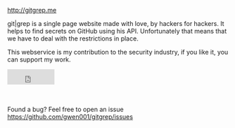 
http://gitgrep.me

git|grep is a single page website made with love, by hackers for hackers. It helps to find secrets on GitHub using his API.
Unfortunately that means that we have to deal with the restrictions in place.

This webservice is my contribution to the security industry, if you like it, you can support my work.

<iframe src="https://github.com/sponsors/gwen001/button" title="Sponsor gwen001" height="35" width="107" style="border:0;"></iframe>

<br><br>
Found a bug? Feel free to open an issue https://github.com/gwen001/gitgrep/issues
